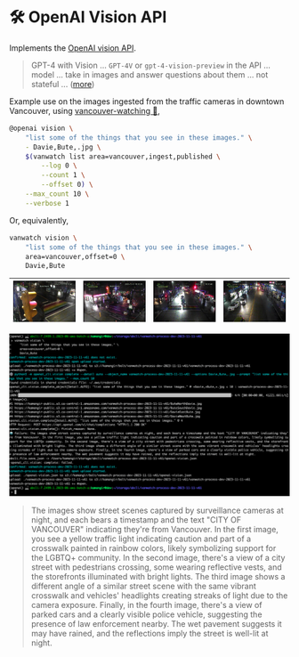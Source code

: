 # 🛠️ OpenAI Vision API

Implements the [OpenAI vision API](https://platform.openai.com/docs/guides/vision).

> GPT-4 with Vision ... `GPT-4V` or `gpt-4-vision-preview` in the API ... model ... take in images and answer questions about them
> ... not stateful ... ([more](https://arash-kamangir.medium.com/%EF%B8%8F-openai-vision-1-fb3691bd095a))

Example use on the images ingested from the traffic cameras in downtown Vancouver, using [vancouver-watching 🌈](https://github.com/kamangir/vancouver-watching),

```bash
@openai vision \
    "list some of the things that you see in these images." \
    - Davie,Bute,.jpg \
    $(vanwatch list area=vancouver,ingest,published \
        --log 0 \
        --count 1 \
        --offset 0) \
    --max_count 10 \
    --verbose 1
```

Or, equivalently,

```bash
vanwatch vision \
    "list some of the things that you see in these images." \
    area=vancouver,offset=0 \
    Davie,Bute
```

| ![image](https://github.com/kamangir/assets/blob/main/vanwatch/2023-11-25-openai-vision/ButeNorthDavie.jpg?raw=true) | ![image](https://github.com/kamangir/assets/blob/main/vanwatch/2023-11-25-openai-vision/ButeSouthDavie.jpg?raw=true) | ![image](https://github.com/kamangir/assets/blob/main/vanwatch/2023-11-25-openai-vision/DavieEastBute.jpg?raw=true) | ![image](https://github.com/kamangir/assets/blob/main/vanwatch/2023-11-25-openai-vision/DavieWestBute.jpg?raw=true) |
| -------------------------------------------------------------------------------------------------------------------- | -------------------------------------------------------------------------------------------------------------------- | ------------------------------------------------------------------------------------------------------------------- | ------------------------------------------------------------------------------------------------------------------- |

![image](https://github.com/kamangir/assets/blob/main/vanwatch/2023-11-25-openai-vision/marquee.png?raw=true)

> The images show street scenes captured by surveillance cameras at night, and each bears a timestamp and the text "CITY OF VANCOUVER" indicating they're from Vancouver. In the first image, you see a yellow traffic light indicating caution and part of a crosswalk painted in rainbow colors, likely symbolizing support for the LGBTQ+ community. In the second image, there's a view of a city street with pedestrians crossing, some wearing reflective vests, and the storefronts illuminated with bright lights. The third image shows a different angle of a similar street scene with the same vibrant crosswalk and vehicles' headlights creating streaks of light due to the camera exposure. Finally, in the fourth image, there's a view of parked cars and a clearly visible police vehicle, suggesting the presence of law enforcement nearby. The wet pavement suggests it may have rained, and the reflections imply the street is well-lit at night.